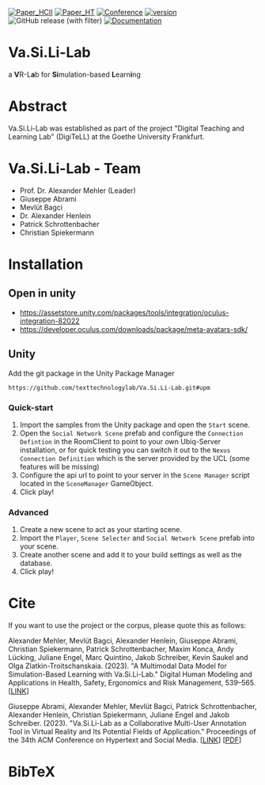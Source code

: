 [![Paper_HCII](http://img.shields.io/badge/paper-HCII--2023-B31B1B.svg)](https://doi.org/10.1007/978-3-031-35741-1_39)
[![Paper_HT](http://img.shields.io/badge/paper-HT--2023-F31B1B.svg)](https://doi.org/10.1145/3603163.3609076)
[![Conference](http://img.shields.io/badge/conference-HCII--2023-4b44ce.svg)](https://2023.hci.international/)
[![version](https://img.shields.io/github/license/texttechnologylab/Va.Si.Li-Lab)]()
![GitHub release (with filter)](https://img.shields.io/github/v/release/texttechnologylab/Va.Si.Li-Lab)
[![Documentation](https://img.shields.io/badge/Material_for_MkDocs-526CFE?style=for-the-badge&logo=MaterialForMkDocs&logoColor=white)](https://texttechnologylab.github.io/Va.Si.Li-Lab/#citation)

# Va.Si.Li-Lab
a **V**R-L**a**b for **Si**mulation-based **L**earn**i**ng

# Abstract
Va.Si.Li-Lab was established as part of the project "Digital Teaching and Learning Lab" (DigiTeLL) at the Goethe University Frankfurt. 



# Va.Si.Li-Lab - Team
* Prof. Dr. Alexander Mehler (Leader)
* Giuseppe Abrami
* Mevlüt Bagci
* Dr. Alexander Henlein
* Patrick Schrottenbacher
* Christian Spiekermann

# Installation

## Open in unity
* https://assetstore.unity.com/packages/tools/integration/oculus-integration-82022
* https://developer.oculus.com/downloads/package/meta-avatars-sdk/

## Unity
Add the git package in the Unity Package Manager
```
https://github.com/texttechnologylab/Va.Si.Li-Lab.git#upm
```
### Quick-start
1. Import the samples from the Unity package and open the `Start` scene.
2. Open the `Social Network Scene` prefab and configure the `Connection Defintion` in the RoomClient to point to your own Ubiq-Server installation, or for quick testing you can switch it out to the `Nexus Connection Definition` which is the server provided by the UCL (some features will be missing)
3. Configure the api url to point to your server in the `Scene Manager` script located in the `SceneManager` GameObject.
4. Click play!

### Advanced
1. Create a new scene to act as your starting scene.
2. Import the `Player`, `Scene Selecter` and `Social Network Scene` prefab into your scene.
3. Create another scene and add it to your build settings as well as the database.
4. Click play!


# Cite
If you want to use the project or the corpus, please quote this as follows:

Alexander Mehler, Mevlüt Bagci, Alexander Henlein, Giuseppe Abrami, Christian Spiekermann, Patrick Schrottenbacher, Maxim Konca, Andy Lücking, Juliane Engel, Marc Quintino, Jakob Schreiber, Kevin Saukel and Olga Zlatkin-Troitschanskaia. (2023). "A Multimodal Data Model for Simulation-Based Learning with Va.Si.Li-Lab." Digital Human Modeling and Applications in Health, Safety, Ergonomics and Risk Management, 539–565. [[LINK](https://doi.org/10.1007/978-3-031-35741-1_39)]

Giuseppe Abrami, Alexander Mehler, Mevlüt Bagci, Patrick Schrottenbacher, Alexander Henlein, Christian Spiekermann, Juliane Engel and Jakob Schreiber. (2023). "Va.Si.Li-Lab as a Collaborative Multi-User Annotation Tool in Virtual Reality and Its Potential Fields of Application." Proceedings of the 34th ACM Conference on Hypertext and Social Media. [[LINK](https://doi.org/10.1145/3603163.3609076)] [[PDF](https://dl.acm.org/doi/pdf/10.1145/3603163.3609076)]

# BibTeX


